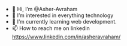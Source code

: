- 👋 Hi, I’m @Asher-Avraham
- 👀 I’m interested in everything technology
- 🌱 I’m currently learning web development.
- 📫 How to reach me on linkedin https://www.linkedin.com/in/asheravraham/

<!---
Asher-Avraham/Asher-Avraham is a ✨ special ✨ repository because its `README.md` (this file) appears on your GitHub profile.
You can click the Preview link to take a look at your changes.
--->
